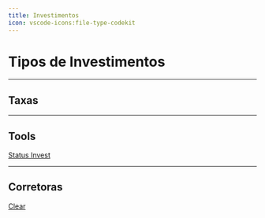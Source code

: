 ```yaml
---
title: Investimentos
icon: vscode-icons:file-type-codekit
---
```


# Tipos de Investimentos

---

## Taxas

---

## Tools
[Status Invest](https://statusinvest.com.br/)

---

## Corretoras
[Clear](https://corretora.clear.com.br/)

